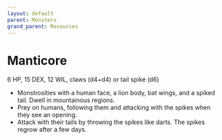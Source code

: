 ```yaml
---
layout: default
parent: Monsters
grand_parent: Resources
---
```


# Manticore

6 HP, 15 DEX, 12 WIL, claws (d4+d4) or tail spike (d6)

- Monstrosities with a human face, a lion body, bat wings, and a spiked tail. Dwell in mountainous regions.
- Prey on humans, following them and attacking with the spikes when they see an opening.
- Attack with their tails by throwing the spikes like darts. The spikes regrow after a few days.


